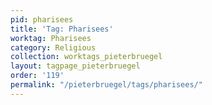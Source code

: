 ```yaml
---
pid: pharisees
title: 'Tag: Pharisees'
worktag: Pharisees
category: Religious
collection: worktags_pieterbruegel
layout: tagpage_pieterbruegel
order: '119'
permalink: "/pieterbruegel/tags/pharisees/"
---
```

